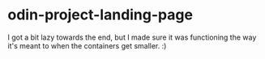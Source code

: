 # odin-project-landing-page

I got a bit lazy towards the end, but I made sure it was functioning the way it's meant to when the containers get smaller. :)